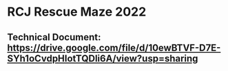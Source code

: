 # RCJ Rescue Maze 2022

## Technical Document: https://drive.google.com/file/d/10ewBTVF-D7E-SYh1oCvdpHIotTQDli6A/view?usp=sharing